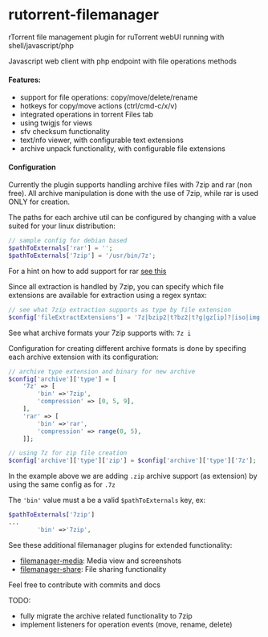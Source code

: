 # rutorrent-filemanager
rTorrent file management plugin for ruTorrent webUI running with shell/javascript/php

Javascript web client with php endpoint with file operations methods

#### Features:
- support for file operations: copy/move/delete/rename
- hotkeys for copy/move actions (ctrl/cmd-c/x/v)
- integrated operations in torrent Files tab
- using twigjs for views
- sfv checksum functionality 
- text/nfo viewer, with configurable text extensions 
- archive unpack functionality, with configurable file extensions

#### Configuration
Currently the plugin supports handling archive files with 7zip and rar (non free). 
All archive manipulation is done with the use of 7zip, while rar is used ONLY for creation.
 
The paths for each archive util can be configured by changing with a value suited for your linux distribution:
```php
// sample config for debian based
$pathToExternals['rar'] = '';
$pathToExternals['7zip'] = '/usr/bin/7z';
```
For a hint on how to add support for rar [see this](https://github.com/nelu/rutorrent-dock/blob/5357bd94bfc026ff0a6645501487ac140d7a92fe/src/build/Dockerfile#L48)

Since all extraction is handled by 7zip, you can specify which file extensions are available for extraction using a regex syntax:
```php
// see what 7zip extraction supports as type by file extension
$config['fileExtractExtensions'] = '7z|bzip2|t?bz2|t?g|gz[ip]?|iso|img|lzma|rar|tar|t?xz|zip|z01|wim';
```
See what archive formats your 7zip supports with: `7z i`

Configuration for creating different archive formats is done by specifing each archive extension with its configuration:
```php
// archive type extension and binary for new archive
$config['archive']['type'] = [
    '7z' => [
        'bin' =>'7zip',
        'compression' => [0, 5, 9],
    ],
    'rar' => [
        'bin' =>'rar',
        'compression' => range(0, 5),
    ]];

// using 7z for zip file creation
$config['archive']['type']['zip'] = $config['archive']['type']['7z'];
```
In the example above we are adding `.zip` archive support (as extension) by using the same config as for `.7z`

The `'bin'` value must a be a valid `$pathToExternals` key, ex: 
```php
$pathToExternals['7zip']
...
        'bin' =>'7zip',
```
See these additional filemanager plugins for extended functionality:


- [filemanager-media](https://github.com/nelu/rutorrent-filemanager-media): Media view and screenshots
- [filemanager-share](https://github.com/nelu/rutorrent-filemanager-share): File sharing functionality

Feel free to contribute with commits and docs

TODO:
- fully migrate the archive related functionality to 7zip
- implement listeners for operation events (move, rename, delete)
